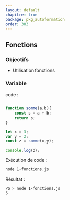 ```yaml
---
layout: default
chapitre: true
package: pkg_autoformation
order: 303
---
```


## Fonctions


### Objectifs 

- Utilisation fonctions

### Variable 

code : 

````js

function somme(a,b){
    const s = a + b;
    return s;
}

let x = 3;
var y = 2;
const z = somme(x,y);

console.log(z);
````

Exécution de code : 

````bash
node 1-fonctions.js
````

Résultat : 

````bash
PS > node 1-fonctions.js
5
````


